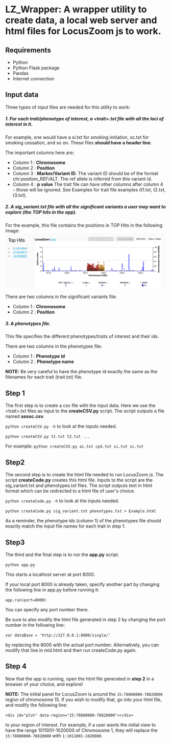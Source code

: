 # **LZ_Wrapper: A wrapper utility to create data, a local web server and html files for LocusZoom js to work.**

## **Requirements**

- Python
- Python Flask package
- Pandas
- Internet connection

## **Input data**

Three types of input files are needed for this utility to work:
 
##### 1. For each trait/phenotype of interest, a \<trait\>.txt file with all the loci of interest in it. 

For example, one would have a si.txt for smoking initiation, sc.txt for smoking cessation, and so on. These files **should have a header line**.

  The important columns here are:
  - Column 1 : **Chromosome**
  - Column 2 : **Position**
  - Column 3 : **Marker/Variant ID**. The variant ID should be of the format chr:position_REF/ALT. The ref allele is inferred from this variant id.
  - Column 4 : **p value**
  The trait file can have other columns after column 4 - those will be ignored.
  See Examples for trait file examples (t1.txt, t2.txt, t3.txt).
  
##### 2. A sig_variant.txt file with all the significant variants a user may want to explore (the TOP hits in the app). 

For the example, this file contains the positions in TOP Hits in the following image:
 ![Alt text](/Example/TopHits.png?raw=true "Top Hits")

  There are two columns in the significant variants file:
  - Column 1 : **Chromosome**
  - Column 2 : **Position**
  
##### 3. A phenotypes file. 

This file specifies the different phenotypes/traits of interest and their ids.

  There are two columns in the phenotypes file:
  - Column 1 : **Phenotype id**
  - Column 2 : **Phenotype name**
  
  **NOTE:** Be very careful to have the phenotype id exactly the same as the filenames for each trait (trait.txt) file.

## **Step 1**

The first step is to create a csv file with the input data. Here we use the \<trait\>.txt files as input to the **createCSV.py** script. The script outputs a file named **assoc.csv**.

`python createCSV.py -h` to look at the inputs needed. 

`python createCSV.py t1.txt t2.txt ...` 

For example: `python createCSV.py ai.txt cpd.txt si.txt sc.txt`

## **Step2**

The second step is to create the html file needed to run LocusZoom js. The script **createCode.py** creates this html file. Inputs to the script are the sig_variant.txt and phenotypes.txt files. The script outputs text in html format which can be redirected to a html file of user's choice.

`python createCode.py -h` to look at the inputs needed. 

`python createCode.py sig_variant.txt phenotypes.txt > Example.html`

 As a reminder, the phenotype ids (column 1) of the phenotypes file should exactly match the input file names for each trait in step 1.

## **Step3**

The third and the final step is to run the **app.py** script.

`python app.py`

This starts a localhost server at port 8000. 

If your local port 8000 is already taken, specify another part by changing the following line in app.py before running it:

`app.run(port=8000)`

You can specify any port number there.

Be sure to also modify the html file generated in step 2 by changing the port number in the following line:

`var dataBase = 'http://127.0.0.1:8000/single/'`

by replacing the 8000 with the actual port number. Alternatively, you can modify that line in mid.html and then run createCode.py again.

## **Step 4**

Now that the app is running, open the html file generated in **step 2** in a browser of your choice, and explore!

**NOTE:** The initial panel for LocusZoom is around the `15:78800000-78820000` region of chromosome 15. If you wish to modify that, go into your html file, and modify the following line:

`<div id="plot" data-region="15:78800000-78820000"></div>`

to your region of interest. For example, if a user wants the initial view to have the range 1011001-1020000 of Chromosome 1, they will replace the `15:78800000-78820000` with `1:1011001-1020000`.


